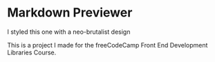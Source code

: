 # Markdown Previewer
I styled this one with a neo-brutalist design

This is a project I made for the freeCodeCamp Front End Development Libraries Course.
